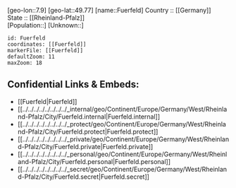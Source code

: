 ﻿---
location: [49.77,7.9] 
mapzoom: [7,12] 
mapmarker: city 
type: City
tags:
- geo/City


SpocWebEntityId: 30318
isDeleted: false
confidential: public

---
[geo-lon::7.9] 
[geo-lat::49.77] 
[name::Fuerfeld] 
Country :: [[Germany]]  
State :: [[Rheinland-Pfalz]]  
[Population::] 
[Unknown::] 


```leaflet
id: Fuerfeld
coordinates: [[Fuerfeld]] 
markerFile: [[Fuerfeld]] 
defaultZoom: 11 
maxZoom: 18
```


## Confidential Links & Embeds: 
- [[Fuerfeld|Fuerfeld]]  
- [[../../../../../../../../_internal/geo/Continent/Europe/Germany/West/Rheinland-Pfalz/City/Fuerfeld.internal|Fuerfeld.internal]] 
- [[../../../../../../../../_protect/geo/Continent/Europe/Germany/West/Rheinland-Pfalz/City/Fuerfeld.protect|Fuerfeld.protect]] 
- [[../../../../../../../../_private/geo/Continent/Europe/Germany/West/Rheinland-Pfalz/City/Fuerfeld.private|Fuerfeld.private]] 
- [[../../../../../../../../_personal/geo/Continent/Europe/Germany/West/Rheinland-Pfalz/City/Fuerfeld.personal|Fuerfeld.personal]] 
- [[../../../../../../../../_secret/geo/Continent/Europe/Germany/West/Rheinland-Pfalz/City/Fuerfeld.secret|Fuerfeld.secret]] 
